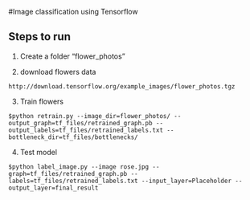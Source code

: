 
#Image classification using Tensorflow

## Steps to run

1. Create a folder “flower_photos”

2. download flowers data 

``` http://download.tensorflow.org/example_images/flower_photos.tgz ```

3. Train flowers 

```
$python retrain.py --image_dir=flower_photos/ --output_graph=tf_files/retrained_graph.pb --output_labels=tf_files/retrained_labels.txt --bottleneck_dir=tf_files/bottlenecks/

```

4. Test model

```
$python label_image.py --image rose.jpg --graph=tf_files/retrained_graph.pb --labels=tf_files/retrained_labels.txt --input_layer=Placeholder --output_layer=final_result

```